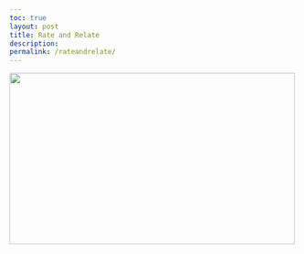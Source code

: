 ```yaml
---
toc: true
layout: post
title: Rate and Relate
description:
permalink: /rateandrelate/ 
---
```

<style>

</style>

<div> 
<img src="{{site.baseurl}}/images/CSP_LOGO-removebg-preview.png" width = "500"  height = "300"/>
</div>